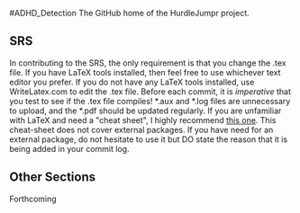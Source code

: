 #ADHD_Detection
The GitHub home of the HurdleJumpr project. 

## SRS

In contributing to the SRS, the only requirement is that you change the .tex file. If you have LaTeX tools installed,
then feel free to use whichever text editor you prefer. If you do not have any LaTeX tools installed, use WriteLatex.com 
to edit the .tex file. Before each commit, it is *imperative* that you test to see if the .tex file compiles! *.aux and *.log
files are unnecessary to upload, and the *.pdf should be updated regularly. If you are unfamiliar with LaTeX and need a 
"cheat sheet", I highly recommend [this one](http://www.stdout.org/~winston/latex/latexsheet-a4.pdf). This cheat-sheet does not 
cover external packages. If you have need for an external package, do not hesitate to use it but DO state the reason that it is 
being added in your commit log. 

## Other Sections

Forthcoming
